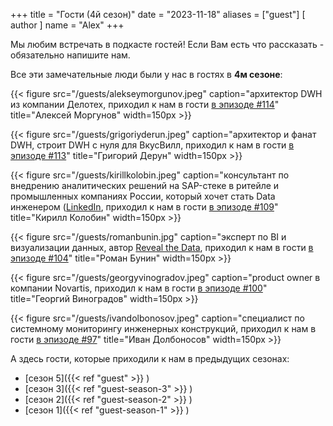 +++
title = "Гости (4й сезон)"
date = "2023-11-18"
aliases = ["guest"]
[ author ]
  name = "Alex"
+++

Мы любим встречать в подкасте гостей! Если Вам есть что рассказать - обязательно напишите нам.

Все эти замечательные люди были у нас в гостях в **4м сезоне**:

{{< figure src="/guests/alekseymorgunov.jpeg" caption="архитектор DWH из компании Делотех, приходил к нам в гости [в эпизоде #114](https://youtu.be/CwCdZ330OiM)" title="Алексей Моргунов" width=150px >}}

{{< figure src="/guests/grigoriyderun.jpeg" caption="архитектор и фанат DWH, строит DWH с нуля для ВкусВилл, приходил к нам в гости [в эпизоде #113](https://youtu.be/mjm1_7YOEUQ)" title="Григорий Дерун" width=150px >}}

{{< figure src="/guests/kirillkolobin.jpeg" caption="консультант по внедрению аналитических решений на SAP-стеке в ритейле и промышленных компаниях России, который хочет стать Data инженером ([LinkedIn](https://ru.linkedin.com/in/kolobin), приходил к нам в гости [в эпизоде #109](https://www.youtube.com/watch?v=5lgba7W_21s)" title="Кирилл Колобин" width=150px >}}

{{< figure src="/guests/romanbunin.jpg" caption="эксперт по BI и визуализации данных, автор [Reveal the Data](https://t.me/revealthedata), приходил к нам в гости [в эпизоде #104](https://podcasters.spotify.com/pod/show/data-coffee/episodes/104-S4E09------DataLens-e2ak3hk)" title="Роман Бунин" width=150px >}}

{{< figure src="/guests/georgyvinogradov.jpeg" caption="product owner в компании Novartis, приходил к нам в гости [в эпизоде #100](https://podcasters.spotify.com/pod/show/data-coffee/episodes/100-S4E05---data--e29ctne/a-aac3jjm)" title="Георгий Виноградов" width=150px >}}

{{< figure src="/guests/ivandolbonosov.jpeg" caption="специалист по системному мониторингу инженерных конструкций, приходил к нам в гости [в эпизоде #97](https://podcasters.spotify.com/pod/show/data-coffee/episodes/97-S4E02-e28hdnn)" title="Иван Долбоносов" width=150px >}}

А здесь гости, которые приходили к нам в предыдущих сезонах:
 - [сезон 5]({{< ref "guest" >}} )
 - [сезон 3]({{< ref "guest-season-3" >}} )
 - [сезон 2]({{< ref "guest-season-2" >}} )
 - [сезон 1]({{< ref "guest-season-1" >}} )
